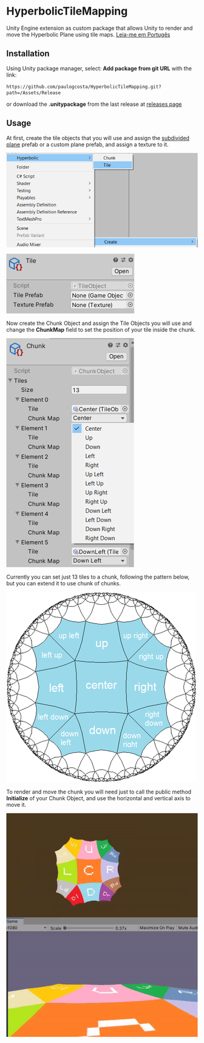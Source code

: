 # HyperbolicTileMapping
Unity Engine extension as custom package that allows Unity to render and move the Hyperbolic Plane using tile maps.
[Leia-me em Portugês](README-pt.md)

## Installation
Using Unity package manager, select: **Add package from git URL** with the link:
```
https://github.com/paulogcosta/HyperbolicTileMapping.git?path=/Assets/Release
```
or download the **.unitypackage** from the last release at [releases page](https://github.com/paulogcosta/HyperbolicTileMapping/releases/tag/1.0.0)

## Usage
At first, create the tile objects that you will use and assign the [subdivided plane](https://github.com/paulogcosta/HyperbolicTileMapping/blob/main/Assets/Release/Resources/Prefabs/5SubvidisionSquareTile.prefab) prefab or a custom plane prefab, and assign a texture to it.

![creating tile object](https://github.com/paulogcosta/HyperbolicTileMapping/blob/main/Assets/GitHub/create-tile.png)

![assign prefab and texture](https://github.com/paulogcosta/HyperbolicTileMapping/blob/main/Assets/GitHub/tile-object.png)

Now create the Chunk Object and assign the Tile Objects you will use and change the **ChunkMap** field to set the position of your tile inside the chunk.

![creating chunk object](https://github.com/paulogcosta/HyperbolicTileMapping/blob/main/Assets/GitHub/chunk-object.png)

Currently you can set just 13 tiles to a chunk, following the pattern below, but you can extend it to use chunk of chunks.

![chunk pattern](https://github.com/paulogcosta/HyperbolicTileMapping/blob/main/Assets/GitHub/chunk-map.png)

To render and move the chunk you will need just to call the public method **Initialize** of your Chunk Object, and use the horizontal and vertical axis to move it.

![movement](Assets/GitHub/hyper-move.gif)
